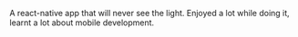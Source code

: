 A react-native app that will never see the light. Enjoyed a lot while doing it, learnt a lot about mobile development.
